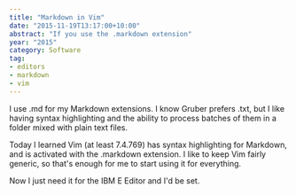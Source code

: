 ```yaml
---
title: "Markdown in Vim"
date: "2015-11-19T13:17:00+10:00"
abstract: "If you use the .markdown extension"
year: "2015"
category: Software
tag:
- editors
- markdown
- vim
---
```

I use .md for my Markdown extensions. I know Gruber prefers .txt, but I like having syntax highlighting and the ability to process batches of them in a folder mixed with plain text files.

Today I learned Vim (at least 7.4.769) has syntax highlighting for Markdown, and is activated with the .markdown extension. I like to keep Vim fairly generic, so that's enough for me to start using it for everything.

Now I just need it for the IBM E Editor and I'd be set.

